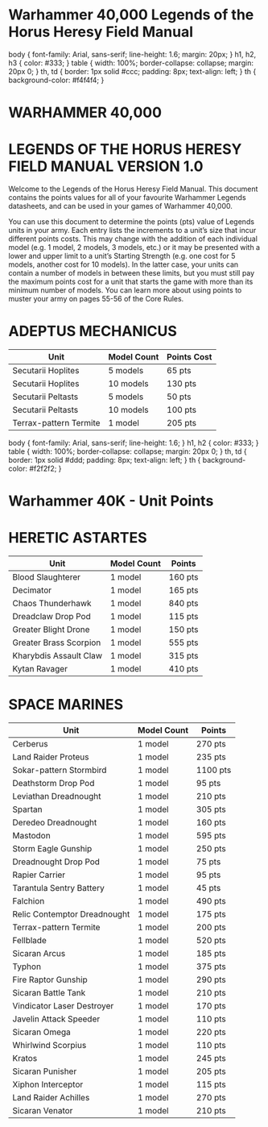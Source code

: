 # Warhammer 40,000 Legends of the Horus Heresy Field Manual

body {
font-family: Arial, sans-serif;
line-height: 1.6;
margin: 20px;
}
h1, h2, h3 {
color: #333;
}
table {
width: 100%;
border-collapse: collapse;
margin: 20px 0;
}
th, td {
border: 1px solid #ccc;
padding: 8px;
text-align: left;
}
th {
background-color: #f4f4f4;
}

# WARHAMMER 40,000

# LEGENDS OF THE HORUS HERESY FIELD MANUAL VERSION 1.0

Welcome to the Legends of the Horus Heresy Field Manual. This document contains the points values for all of your favourite Warhammer Legends datasheets, and can be used in your games of Warhammer 40,000.

You can use this document to determine the points (pts) value of Legends units in your army. Each entry lists the increments to a unit’s size that incur different points costs. This may change with the addition of each individual model (e.g. 1 model, 2 models, 3 models, etc.) or it may be presented with a lower and upper limit to a unit’s Starting Strength (e.g. one cost for 5 models, another cost for 10 models). In the latter case, your units can contain a number of models in between these limits, but you must still pay the maximum points cost for a unit that starts the game with more than its minimum number of models. You can learn more about using points to muster your army on pages 55-56 of the Core Rules.

# ADEPTUS MECHANICUS

|Unit|Model Count|Points Cost|
|---|---|---|
|Secutarii Hoplites|5 models|65 pts|
|Secutarii Hoplites|10 models|130 pts|
|Secutarii Peltasts|5 models|50 pts|
|Secutarii Peltasts|10 models|100 pts|
|Terrax-pattern Termite|1 model|205 pts|# Warhammer 40K - Unit Points

body {
font-family: Arial, sans-serif;
line-height: 1.6;
}
h1, h2 {
color: #333;
}
table {
width: 100%;
border-collapse: collapse;
margin: 20px 0;
}
th, td {
border: 1px solid #ddd;
padding: 8px;
text-align: left;
}
th {
background-color: #f2f2f2;
}

# Warhammer 40K - Unit Points

# HERETIC ASTARTES

|Unit|Model Count|Points|
|---|---|---|
|Blood Slaughterer|1 model|160 pts|
|Decimator|1 model|165 pts|
|Chaos Thunderhawk|1 model|840 pts|
|Dreadclaw Drop Pod|1 model|115 pts|
|Greater Blight Drone|1 model|150 pts|
|Greater Brass Scorpion|1 model|555 pts|
|Kharybdis Assault Claw|1 model|315 pts|
|Kytan Ravager|1 model|410 pts|

# SPACE MARINES

|Unit|Model Count|Points|
|---|---|---|
|Cerberus|1 model|270 pts|
|Land Raider Proteus|1 model|235 pts|
|Sokar-pattern Stormbird|1 model|1100 pts|
|Deathstorm Drop Pod|1 model|95 pts|
|Leviathan Dreadnought|1 model|210 pts|
|Spartan|1 model|305 pts|
|Deredeo Dreadnought|1 model|160 pts|
|Mastodon|1 model|595 pts|
|Storm Eagle Gunship|1 model|250 pts|
|Dreadnought Drop Pod|1 model|75 pts|
|Rapier Carrier|1 model|95 pts|
|Tarantula Sentry Battery|1 model|45 pts|
|Falchion|1 model|490 pts|
|Relic Contemptor Dreadnought|1 model|175 pts|
|Terrax-pattern Termite|1 model|200 pts|
|Fellblade|1 model|520 pts|
|Sicaran Arcus|1 model|185 pts|
|Typhon|1 model|375 pts|
|Fire Raptor Gunship|1 model|290 pts|
|Sicaran Battle Tank|1 model|210 pts|
|Vindicator Laser Destroyer|1 model|170 pts|
|Javelin Attack Speeder|1 model|110 pts|
|Sicaran Omega|1 model|220 pts|
|Whirlwind Scorpius|1 model|110 pts|
|Kratos|1 model|245 pts|
|Sicaran Punisher|1 model|205 pts|
|Xiphon Interceptor|1 model|115 pts|
|Land Raider Achilles|1 model|270 pts|
|Sicaran Venator|1 model|210 pts|